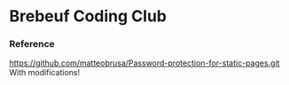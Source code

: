 # Brebeuf Coding Club

### Reference 
https://github.com/matteobrusa/Password-protection-for-static-pages.git 
With modifications!